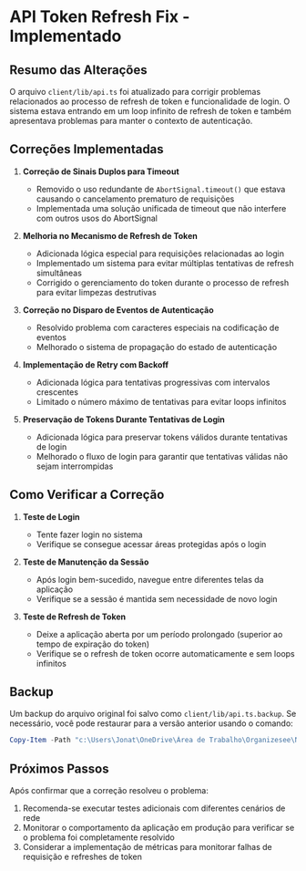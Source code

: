# API Token Refresh Fix - Implementado

## Resumo das Alterações

O arquivo `client/lib/api.ts` foi atualizado para corrigir problemas relacionados ao processo de refresh de token e funcionalidade de login. O sistema estava entrando em um loop infinito de refresh de token e também apresentava problemas para manter o contexto de autenticação.

## Correções Implementadas

1. **Correção de Sinais Duplos para Timeout**
   - Removido o uso redundante de `AbortSignal.timeout()` que estava causando o cancelamento prematuro de requisições
   - Implementada uma solução unificada de timeout que não interfere com outros usos do AbortSignal

2. **Melhoria no Mecanismo de Refresh de Token**
   - Adicionada lógica especial para requisições relacionadas ao login
   - Implementado um sistema para evitar múltiplas tentativas de refresh simultâneas
   - Corrigido o gerenciamento do token durante o processo de refresh para evitar limpezas destrutivas

3. **Correção no Disparo de Eventos de Autenticação**
   - Resolvido problema com caracteres especiais na codificação de eventos
   - Melhorado o sistema de propagação do estado de autenticação

4. **Implementação de Retry com Backoff**
   - Adicionada lógica para tentativas progressivas com intervalos crescentes
   - Limitado o número máximo de tentativas para evitar loops infinitos

5. **Preservação de Tokens Durante Tentativas de Login**
   - Adicionada lógica para preservar tokens válidos durante tentativas de login
   - Melhorado o fluxo de login para garantir que tentativas válidas não sejam interrompidas

## Como Verificar a Correção

1. **Teste de Login**
   - Tente fazer login no sistema 
   - Verifique se consegue acessar áreas protegidas após o login

2. **Teste de Manutenção da Sessão**
   - Após login bem-sucedido, navegue entre diferentes telas da aplicação
   - Verifique se a sessão é mantida sem necessidade de novo login

3. **Teste de Refresh de Token**
   - Deixe a aplicação aberta por um período prolongado (superior ao tempo de expiração do token)
   - Verifique se o refresh de token ocorre automaticamente e sem loops infinitos

## Backup

Um backup do arquivo original foi salvo como `client/lib/api.ts.backup`. Se necessário, você pode restaurar para a versão anterior usando o comando:

```powershell
Copy-Item -Path "c:\Users\Jonat\OneDrive\Área de Trabalho\Organizesee\NOVOFRONT\curry-oasis\client\lib\api.ts.backup" -Destination "c:\Users\Jonat\OneDrive\Área de Trabalho\Organizesee\NOVOFRONT\curry-oasis\client\lib\api.ts" -Force
```

## Próximos Passos

Após confirmar que a correção resolveu o problema:

1. Recomenda-se executar testes adicionais com diferentes cenários de rede
2. Monitorar o comportamento da aplicação em produção para verificar se o problema foi completamente resolvido
3. Considerar a implementação de métricas para monitorar falhas de requisição e refreshes de token
